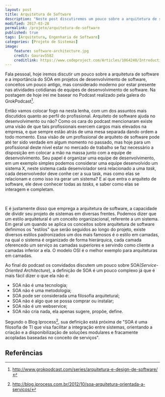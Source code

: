 ```yaml
---
layout: post
title: Arquitetura de Software
description: "Neste post discutiremos um pouco sobre a arquitetura de software"
modified: 2017-03-28
permalink: /projeto/arquitetura-de-software
published: true
tags: [Arquitetura, Engenharia de Software]
categories: [Projeto de Sistemas]
image:
    feature: software-architecture.jpg
    credit: Gaurav5582
    creditlink: https://www.codeproject.com/Articles/1064240/Introduction-to-Software-Architecture
---
```





Fala pessoal, hoje iremos discutir um pouco sobre a arquitetura de software e a importância do SOA em projetos de desenvolvimento de software, conceitos um pouco antigo, mas considerado moderno por estar presente nas atividades cotidianas de equipes de desenvolvimento de software. Na postagem de hoje irei me basear no Podcast realizado pela galera do GrokPodcast[^1].



[^1]: <http://www.grokpodcast.com/series/arquitetura-e-design-de-software/>

Então vamos colocar fogo na nesta lenha, com um dos assuntos mais discutidos quanto ao perfil do profissional. Arquiteto de software ajuda no desenvolvimento ou não? Como os cara do podcast mencionaram existe uma visão de que tais profissionais exercem cargos mais elevados na empresa, e que sempre estão atrás de uma mesa separada dando ordem a todo momento. Essa visão de um profissional de arquiteto de software pode até ter sido verdade em algum momento no passado, mas hoje para um profissional deste nível estar no mercado de trabalho se faz necessário a disposição em colocar a mão na massa junto com a equipe de desenvolvimento. Seu papel é organizar uma equipe de desenvolvimento, em um exemplo simples podemos considerar uma equipe desenvolvido um sistema X, neste sistema cada desenviolador será relacionado a uma _task_, cada desenvolvedor deve conhe  cer a sua task, mas como elas se relacionam e como isso ira gerar um sistema? E aí que entra o arquiteto de software, ele deve conhecer todas as _tasks_, e saber como elas se interagem e completam.
<!-- more --> <br>
E é justamente disso que emprega a arquitetura de software, a capacidade de dividir seu projeto de sistemas em diversas frentes. Podemos dizer que um estilo arquitetural é um conceito organizacional, referente a um sistema. Em geral um quando se aplica os conceitos sobre arquitetura de software definimos os "estilos" que serão seguidos ao longo do projeto, existe diversos estilos padronizados um dos mais famosos é o estilo em camadas, na qual o sistema é organizado de forma hierárquica, cada camada oferencedo um serviço as camadas superiores e servindo como cliente a camadas inferior a ela. O modelo OSI é o melhor exemplo para arquiteturas em camadas.

Ao final do podcast os convidados discutem um pouco sobre SOA(_Service-Oriented Architecture_), a definição de SOA é um pouco complexo já que é mais fácil dizer o que ela não é: 


 - SOA não é uma tecnologia;
 - SOA não é uma metodologia;
 - SOA pode ser considerada uma filosofia arquitetural;
 - SOA não é algo que se possa comprar ou instalar;
 - SOA não é um webservice;
 - SOA não cria nada, ela apenas sugere, propõe, define.

Segundo o Blog Iprocess[^2], sua definição está próxima de  "SOA é uma filosofia de TI que visa facilitar a integração entre sistemas, orientando a criação e a disponibilização de soluções modulares e fracamente acopladas baseadas no conceito de serviços".

[^2]: <http://blog.iprocess.com.br/2012/10/soa-arquitetura-orientada-a-servicos/>

## Referências